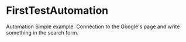 # FirstTestAutomation

Automation Simple example. Connection to the Google's page and write something in the search form.
